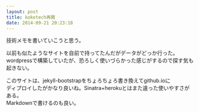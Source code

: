 ```yaml
---
layout: post
title: kokotech再開
date: 2014-09-21 20:23:18
---
```


技術メモを書いていこうと思う。

以前も似たようなサイトを自前で持ってたんだがデータがどっか行った。  
wordpressで構築していたが、恐ろしく使いづらかった感じがするので探す気も起きない。  

このサイトは、jekyll-bootstrapをちょろちょろ書き換えてgithub.ioに  
ディプロイしたがかなり良いね。Sinatra+herokuとはまた違った使いやすさがある。  
Markdownで書けるのも良い。